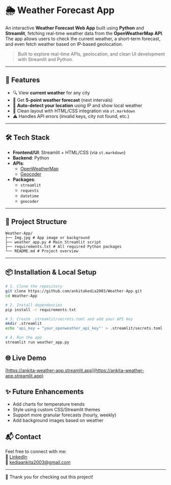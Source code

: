# 🌦️ Weather Forecast App

An interactive **Weather Forecast Web App** built using **Python** and **Streamlit**, fetching real-time weather data from the **OpenWeatherMap API**. The app allows users to check the current weather, a short-term forecast, and even fetch weather based on IP-based geolocation.

> Built to explore real-time APIs, geolocation, and clean UI development with Streamlit and Python.

---

## 🚀 Features

- 🔍 View **current weather** for any city
- 📅 Get **5-point weather forecast** (next intervals)
- 📍 **Auto-detect your location** using IP and show local weather
- 🎨 Clean layout with HTML/CSS integration via `st.markdown`
- ⚠️ Handles API errors (invalid keys, city not found, etc.)

---

## 🛠️ Tech Stack

- **Frontend/UI**: Streamlit + HTML/CSS (via `st.markdown`)
- **Backend**: Python
- **APIs**:
  - [OpenWeatherMap](https://openweathermap.org/api)
  - [Geocoder](https://geocoder.readthedocs.io/)
- **Packages**:
  - `streamlit`
  - `requests`
  - `datetime`
  - `geocoder`

---

## 📁 Project Structure
```
Weather-App/
├── Img.jpg # App image or background
├── weather_app.py # Main Streamlit script
├── requirements.txt # All required Python packages
└── README.md # Project overview
```

---

## 📦 Installation & Local Setup

```bash
# 1. Clone the repository
git clone https://github.com/ankitakedia2003/Weather-App.git
cd Weather-App

# 2. Install dependencies
pip install -r requirements.txt

# 3. Create .streamlit/secrets.toml and add your API key
mkdir .streamlit
echo 'api_key = "your_openweather_api_key"' > .streamlit/secrets.toml

# 4. Run the app
streamlit run weather_app.py
```

## 🌐 Live Demo
[https://ankita-weather-app.streamlit.app](https://ankita-weather-app.streamlit.app)

## ✨ Future Enhancements

- Add charts for temperature trends
- Style using custom CSS/Streamlit themes
- Support more granular forecasts (hourly, weekly)
- Add background images based on weather

## 📬 Contact

Feel free to connect with me:  
🔗 [LinkedIn](https://www.linkedin.com/in/ankita-kedia-787343305)  
📧 kediaankita2003@gmail.com

---

🌈 Thank you for checking out this project!
